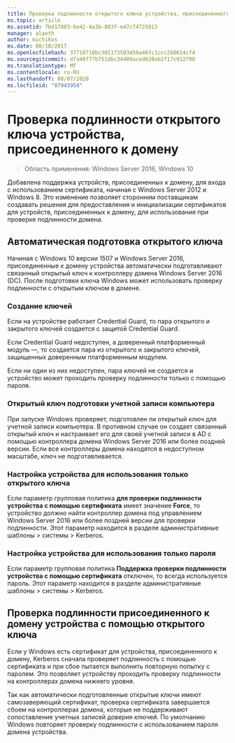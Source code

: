 ```yaml
---
title: Проверка подлинности открытого ключа устройства, присоединенного к домену
ms.topic: article
ms.assetid: 7bd17803-6e42-4a3b-803f-e47c74725813
manager: alanth
author: michikos
ms.date: 08/18/2017
ms.openlocfilehash: 37710710bc301173503450a46fc1ccc2b0614cf4
ms.sourcegitcommit: dfa48f77b751dbc34409aced628eb2f17c912f08
ms.translationtype: MT
ms.contentlocale: ru-RU
ms.lasthandoff: 08/07/2020
ms.locfileid: "87943954"
---
```

# <a name="domain-joined-device-public-key-authentication"></a>Проверка подлинности открытого ключа устройства, присоединенного к домену

>Область применения: Windows Server 2016, Windows 10

Добавлена поддержка устройств, присоединенных к домену, для входа с использованием сертификата, начиная с Windows Server 2012 и Windows 8. Это изменение позволяет сторонним поставщикам создавать решения для предоставления и инициализации сертификатов для устройств, присоединенных к домену, для использования при проверке подлинности домена.

## <a name="automatic-public-key-provisioning"></a>Автоматическая подготовка открытого ключа

Начиная с Windows 10 версии 1507 и Windows Server 2016, присоединенные к домену устройства автоматически подготавливают связанный открытый ключ к контроллеру домена Windows Server 2016 (DC). После подготовки ключа Windows может использовать проверку подлинности с открытым ключом в домене.

### <a name="key-generation"></a>Создание ключей
Если на устройстве работает Credential Guard, то пара открытого и закрытого ключей создается с защитой Credential Guard.

Если Credential Guard недоступен, а доверенный платформенный модуль —, то создается пара из открытого и закрытого ключей, защищенных доверенным платформенным модулем.

Если ни один из них недоступен, пара ключей не создается и устройство может проходить проверку подлинности только с помощью пароля.

### <a name="provisioning-computer-account-public-key"></a>Открытый ключ подготовки учетной записи компьютера
При запуске Windows проверяет, подготовлен ли открытый ключ для учетной записи компьютера. В противном случае он создает связанный открытый ключ и настраивает его для своей учетной записи в AD с помощью контроллера домена Windows Server 2016 или более поздней версии. Если все контроллеры домена находятся в недоступном масштабе, ключ не подготавливается.

### <a name="configuring-device-to-only-use-public-key"></a>Настройка устройства для использования только открытого ключа
Если параметр групповая политика **для проверки подлинности устройства с помощью сертификата** имеет значение **Force**, то устройство должно найти контроллер домена под управлением Windows Server 2016 или более поздней версии для проверки подлинности. Этот параметр находится в разделе административные шаблоны > системы > Kerberos.

### <a name="configuring-device-to-only-use-password"></a>Настройка устройства для использования только пароля
Если параметр групповая политика **Поддержка проверки подлинности устройства с помощью сертификата** отключен, то всегда используется пароль. Этот параметр находится в разделе административные шаблоны > системы > Kerberos.

## <a name="domain-joined-device-authentication-using-public-key"></a>Проверка подлинности присоединенного к домену устройства с помощью открытого ключа
Если у Windows есть сертификат для устройства, присоединенного к домену, Kerberos сначала проверяет подлинность с помощью сертификата и при сбое пытается выполнить повторную попытку с паролем. Это позволяет устройству проходить проверку подлинности на контроллерах домена нижнего уровня.

Так как автоматически подготовленные открытые ключи имеют самозаверяющий сертификат, проверка сертификата завершается сбоем на контроллерах домена, которые не поддерживают сопоставление учетных записей доверия ключей. По умолчанию Windows повторяет проверку подлинности с использованием пароля домена устройства.



